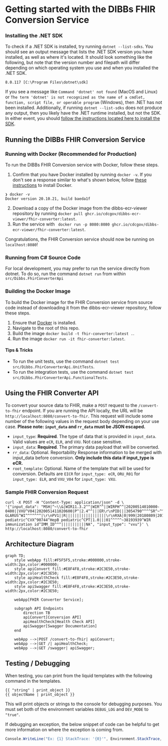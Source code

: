 # Getting started with the DIBBs FHIR Conversion Service

### Installing the .NET SDK

To check if a .NET SDK is installed, try running `dotnet --list-sdks`. You should see an output message that lists the .NET SDK version you have installed, as well as where it's located. It should look something like the following, but note that the version number and filepath will differ depending on which operating system you use and when you installed the .NET SDK.

```
8.0.117 [C:\Program Files\dotnet\sdk]
```

If you see a message like `Command 'dotnet' not found` (MacOS and Linux) or `The term 'dotnet' is not recognized as the name of a cmdlet, function, script file, or operable program` (Windows), then .NET has not been installed. Additionally, if running `dotnet --list-sdks` does not produce any output, then you likely have the .NET runtime installed, but not the SDK. In either event, you should [follow the instructions located here to install the SDK](https://learn.microsoft.com/en-us/dotnet/core/install/).

## Running the DIBBs FHIR Conversion Service

### Running with Docker (Recommended for Production)

To run the DIBBs FHIR Conversion service with Docker, follow these steps.

1. Confirm that you have Docker installed by running `docker -v`. If you don't see a response similar to what's shown below, follow [these instructions](https://docs.docker.com/get-docker/) to install Docker.

```
❯ docker -v
Docker version 20.10.21, build baeda1f
```

2. Download a copy of the Docker image from the dibbs-ecr-viewer repository by running `docker pull ghcr.io/cdcgov/dibbs-ecr-viewer/fhir-converter:latest`.
3. Run the service with ` docker run -p 8080:8080 ghcr.io/cdcgov/dibbs-ecr-viewer/fhir-converter:latest`.

Congratulations, the FHIR Conversion service should now be running on `localhost:8080`!

### Running from C# Source Code

For local development, you may prefer to run the service directly from dotnet. To do so, run the command `dotnet run` from within `src/Dibbs.FhirConverterApi`

### Building the Docker Image

To build the Docker image for the FHIR Conversion service from source code instead of downloading it from the dibbs-ecr-viewer repository, follow these steps.

1. Ensure that [Docker](https://docs.docker.com/get-docker/) is installed.
2. Navigate to the root of this repo.
3. Build the image `docker build -t fhir-converter:latest .`.
4. Run the image `docker run -it fhir-converter:latest`.

#### Tips & Tricks

- To run the unit tests, use the command `dotnet test src/Dibbs.FhirConverterApi.UnitTests`.
- To run the integration tests, use the command `dotnet test src/Dibbs.FhirConverterApi.FunctionalTests`.

## Using the FHIR Converter API

To convert your source data to FHIR, make a `POST` request to the `/convert-to-fhir` endpoint. If you are running the API locally, the URL will be `http://localhost:8080/convert-to-fhir`.
This request will include some number of the following values in the request body depending on your use case. **Please note: `input_data` and `rr_data` must be JSON escaped.**
- `input_type`: **Required**. The type of data that is provided in `input_data`. Valid values are `eCR`, `ELR`, and `VXU`. Not case sensitive.
- `input_data`: **Required**. The primary data payload that will be converted.
- `rr_data`: Optional. Reportability Response information to be merged with input_data before conversion. **Only include this data if input_type is eCR.**
- `root_template`: Optional. Name of the template that will be used for conversion. Defaults are `EICR` for `input_type: eCR`, `ORU_R01` for `input_type: ELR`, and `VXU_V04` for `input_type: VXU`.

### Sample FHIR Conversion Request
```
curl -X POST -H "Content-Type: application/json" -d \
'{"input_data": "MSH|^~\\&|WIR11.3.2^^|WIR^^||WIRPH^^|20200514010000-0400||VXU^V04|2020051411020600|P^|2.4^^|||ER\r\nPID|||3054790^^^^SR^~^^^^PI^||ZTEST^PEDIARIX^^^^^^|HEPB^DTAP^^^^^^|20180808|M|||||||||||||||||||||\r\nPD1|||||||||||02^^^^^|Y||||A\r\nNK1|1||BRO^BROTHER^HL70063^^^^^|^^NEW GLARUS^WI^^^^^^^|\r\nPV1||R||||||||||||||||||\r\nRXA|0|999|20180809|20180809|08^HepB pediatric^CVX^90744^HepB pediatric^CPT|1.0|||01^^^^^~38193939^WIR immunization id^IMM_ID^^^|||||||||||NA", "input_type": "vxu"}' \
http://localhost:8080/convert-to-fhir
```

## Architecture Diagram

```mermaid
graph TD;
    style webApp fill:#F5F5F5,stroke:#000000,stroke-width:2px,color:#000000;
    style apiConvert fill:#E8F4F8,stroke:#2C3E50,stroke-width:2px,color:#2C3E50;
    style apiHealthCheck fill:#E8F4F8,stroke:#2C3E50,stroke-width:2px,color:#2C3E50;
    style apiSwagger fill:#E8F4F8,stroke:#2C3E50,stroke-width:2px,color:#2C3E50;

    webApp[FHIR Converter Service];

    subgraph API Endpoints
        direction TB
        apiConvert[Conversion API]
        apiHealthCheck[Health Check API]
        apiSwagger[Swagger Documentation]
    end

    webApp -->|POST /convert-to-fhir| apiConvert;
    webApp -->|GET /| apiHealthCheck;
    webApp -->|GET /swagger| apiSwagger;
```

## Testing / Debugging

When testing, you can print from the liquid templates with the following command in the templates.

```
{{ "string" | print_object }}
{{ objectName | print_object }}
```

This will print objects or strings to the console for debugging purposes. You must set both of the environment variables `DEBUG_LOG` and `DEV_MODE` to `"true"`.

If debugging an exception, the below snippet of code can be helpful to get more information on where the exception is coming from.

```csharp
Console.WriteLine("Ex: {1} StackTrace: '{0}'", Environment.StackTrace, ex);
```
